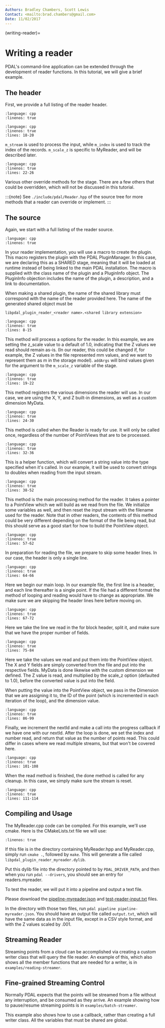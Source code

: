 ```yaml
---
Authors: Bradley Chambers, Scott Lewis
Contact: <mailto:brad.chambers@gmail.com>
Date: 11/02/2017
---
```


(writing-reader)=

# Writing a reader

PDAL's command-line application can be extended through the development of
reader functions. In this tutorial, we will give a brief example.

## The header

First, we provide a full listing of the reader header.

```{literalinclude} ../../examples/writing-reader/MyReader.hpp
:language: cpp
:linenos: true
```

```{literalinclude} ../../examples/writing-reader/MyReader.hpp
:language: cpp
:linenos: true
:lines: 18-20
```

`m_stream` is used to process the input, while `m_index` is used to track
the index of the records.  `m_scale_z` is specific to MyReader, and will
be described later.

```{literalinclude} ../../examples/writing-reader/MyReader.hpp
:language: cpp
:linenos: true
:lines: 22-26
```

Various other override methods for the stage.  There are a few others that
could be overridden, which will not be discussed in this tutorial.

:::{note}
See `./include/pdal/Reader.hpp` of the source tree for more methods
that a reader can override or implement.
:::

## The source

Again, we start with a full listing of the reader source.

```{literalinclude} ../../examples/writing-reader/MyReader.cpp
:language: cpp
:linenos: true
```

In your reader implementation, you will use a macro to create the plugin.
This macro registers the plugin with the PDAL PluginManager.  In this case,
we are declaring this as a SHARED stage, meaning that it will be loaded at
runtime instead of being linked
to the main PDAL installation.  The macro is supplied with the class name
of the plugin and a PluginInfo object.  The PluginInfo objection includes
the name of the plugin, a description, and a link to documentation.

When making a shared plugin,
the name of the shared library must correspond with the name of the reader
provided here.  The name of the generated shared object must be

```
libpdal_plugin_reader_<reader name>.<shared library extension>
```

```{literalinclude} ../../examples/writing-reader/MyReader.cpp
:language: cpp
:linenos: true
:lines: 8-15
```

This method will process a options for the reader.  In this
example, we are setting the z_scale value to a default of 1.0, indicating
that the Z values we read should remain as-is.  (In our reader, this could
be changed if, for example, the Z values in the file represented mm values,
and we want to represent them as m in the storage model). `addArgs` will
bind values given for the argument to the `m_scale_z` variable of the
stage.

```{literalinclude} ../../examples/writing-reader/MyReader.cpp
:language: cpp
:linenos: true
:lines: 19-22
```

This method registers the various dimensions the reader will use.  In our case,
we are using the X, Y, and Z built-in dimensions, as well as a custom
dimension MyData.

```{literalinclude} ../../examples/writing-reader/MyReader.cpp
:language: cpp
:linenos: true
:lines: 24-30
```

This method is called when the Reader is ready for use.  It will only be
called once, regardless of the number of PointViews that are to be
processed.

```{literalinclude} ../../examples/writing-reader/MyReader.cpp
:language: cpp
:linenos: true
:lines: 32-36
```

This is a helper function, which will convert a string value into the type
specified when it's called.  In our example, it will be used to convert
strings to doubles when reading from the input stream.

```{literalinclude} ../../examples/writing-reader/MyReader.cpp
:language: cpp
:linenos: true
:lines: 38-52
```

This method is the main processing method for the reader.  It takes a
pointer to a PointView which we will build as we read from the file.  We
initialize some variables as well, and then reset the input stream with
the filename used for the reader.  Note that in other readers, the contents
of this method could be very different depending on the format of the file
being read, but this should serve as a good start for how to build the
PointView object.

```{literalinclude} ../../examples/writing-reader/MyReader.cpp
:language: cpp
:linenos: true
:lines: 57-62
```

In preparation for reading the file, we prepare to skip some header lines.  In
our case, the header is only a single line.

```{literalinclude} ../../examples/writing-reader/MyReader.cpp
:language: cpp
:linenos: true
:lines: 64-66
```

Here we begin our main loop.  In our example file, the first line is a header,
and each line thereafter is a single point.  If the file had a different format
the method of looping and reading would have to change as appropriate.  We make
sure we are skipping the header lines here before moving on.

```{literalinclude} ../../examples/writing-reader/MyReader.cpp
:language: cpp
:linenos: true
:lines: 67-72
```

Here we take the line we read in the for block header, split it, and make sure
that we have the proper number of fields.

```{literalinclude} ../../examples/writing-reader/MyReader.cpp
:language: cpp
:linenos: true
:lines: 75-84
```

Here we take the values we read and put them into the PointView object.  The
X and Y fields are simply converted from the file and put into the respective
fields.  MyData is done likewise with the custom dimension we defined.  The Z
value is read, and multiplied by the scale_z option (defaulted to 1.0), before
the converted value is put into the field.

When putting the value into the PointView object, we pass in the Dimension
that we are assigning it to, the ID of the point (which is incremented in
each iteration of the loop), and the dimension value.

```{literalinclude} ../../examples/writing-reader/MyReader.cpp
:language: cpp
:linenos: true
:lines: 86-99
```

Finally, we increment the nextId and make a call into the progress callback
if we have one with our nextId.  After the loop is done, we set the index
and number read, and return that value as the number of points read.
This could differ in cases where we read multiple streams, but that won't
be covered here.

```{literalinclude} ../../examples/writing-reader/MyReader.cpp
:language: cpp
:linenos: true
:lines: 101-108
```

When the read method is finished, the done method is called for any cleanup.
In this case, we simply make sure the stream is reset.

```{literalinclude} ../../examples/writing-reader/MyReader.cpp
:language: cpp
:linenos: true
:lines: 111-114
```

## Compiling and Usage

The MyReader.cpp code can be compiled.  For this example, we'll use cmake.
Here is the CMakeLists.txt file we will use:

```{literalinclude} ../../examples/writing-reader/CMakeLists.txt
:linenos: true
```

If this file is in the directory containing MyReader.hpp and MyReader.cpp,
simply run `cmake .`, followed by `make`.  This will generate a file called
`libpdal_plugin_reader_myreader.dylib`.

Put this dylib file into the directory pointed to by `PDAL_DRIVER_PATH`, and
then when you run `pdal --drivers`, you should see an entry for
readers.myreader.

To test the reader, we will put it into a pipeline and output a text file.

Please download the [pipeline-myreader.json] and [test-reader-input.txt] files.

In the directory with those two files, run
`pdal pipeline pipeline-myreader.json`.  You should have an output file
called `output.txt`, which will have the same data as in the input file,
except in a CSV style format, and with the Z values scaled by .001.

## Streaming Reader

Streaming points from a cloud can be accomplished via creating a custom writer
class that will query the file reader. An example of this, which also shows all
the member functions that are needed for a writer, is in
`examples/reading-streamer`.

## Fine-grained Streaming Control

Normally PDAL expects that the points will be streamed from a file without any
interruption, and be consumed as they arrive. An example showing how to
pause/resume streaming points is in `examples/batch-streamer`.

This example also shows how to use a callback, rather than creating a full
writer class. All the variables that must be shared are global.

[pipeline-myreader.json]: https://github.com/PDAL/PDAL/blob/master/examples/writing-reader/pipeline-myreader.json?raw=true
[test-reader-input.txt]: https://github.com/PDAL/PDAL/blob/master/examples/writing-reader/test-reader-input.txt?raw=true
